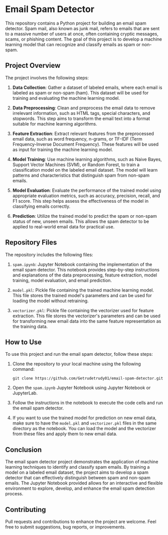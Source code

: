 # Email Spam Detector

This repository contains a Python project for building an email spam detector. Spam mail, also known as junk mail, refers to emails that are sent to a massive number of users at once, often containing cryptic messages, scams, or phishing content. The goal of this project is to develop a machine learning model that can recognize and classify emails as spam or non-spam.

## Project Overview

The project involves the following steps:

1. **Data Collection**: Gather a dataset of labeled emails, where each email is labeled as spam or non-spam (ham). This dataset will be used for training and evaluating the machine learning model.

2. **Data Preprocessing**: Clean and preprocess the email data to remove irrelevant information, such as HTML tags, special characters, and stopwords. This step aims to transform the email text into a format suitable for machine learning algorithms.

3. **Feature Extraction**: Extract relevant features from the preprocessed email data, such as word frequency, n-grams, or TF-IDF (Term Frequency-Inverse Document Frequency). These features will be used as input for training the machine learning model.

4. **Model Training**: Use machine learning algorithms, such as Naive Bayes, Support Vector Machines (SVM), or Random Forest, to train a classification model on the labeled email dataset. The model will learn patterns and characteristics that distinguish spam from non-spam emails.

5. **Model Evaluation**: Evaluate the performance of the trained model using appropriate evaluation metrics, such as accuracy, precision, recall, and F1 score. This step helps assess the effectiveness of the model in classifying emails correctly.

6. **Prediction**: Utilize the trained model to predict the spam or non-spam status of new, unseen emails. This allows the spam detector to be applied to real-world email data for practical use.

## Repository Files

The repository includes the following files:

1. `spam.ipynb`: Jupyter Notebook containing the implementation of the email spam detector. This notebook provides step-by-step instructions and explanations of the data preprocessing, feature extraction, model training, model evaluation, and email prediction.

2. `model.pkl`: Pickle file containing the trained machine learning model. This file stores the trained model's parameters and can be used for loading the model without retraining.

3. `vectorizer.pkl`: Pickle file containing the vectorizer used for feature extraction. This file stores the vectorizer's parameters and can be used for transforming new email data into the same feature representation as the training data.

## How to Use

To use this project and run the email spam detector, follow these steps:

1. Clone the repository to your local machine using the following command:
   ```
   git clone https://github.com/Getrudetrudy01/email-spam-detector.git
   ```

2. Open the `spam.ipynb` Jupyter Notebook using Jupyter Notebook or JupyterLab.

3. Follow the instructions in the notebook to execute the code cells and run the email spam detector.

4. If you want to use the trained model for prediction on new email data, make sure to have the `model.pkl` and `vectorizer.pkl` files in the same directory as the notebook. You can load the model and the vectorizer from these files and apply them to new email data.

## Conclusion

The email spam detector project demonstrates the application of machine learning techniques to identify and classify spam emails. By training a model on a labeled email dataset, the project aims to develop a spam detector that can effectively distinguish between spam and non-spam emails. The Jupyter Notebook provided allows for an interactive and flexible environment to explore, develop, and enhance the email spam detection process.

## Contributing

Pull requests and contributions to enhance the project are welcome. Feel free to submit suggestions, bug reports, or improvements.
